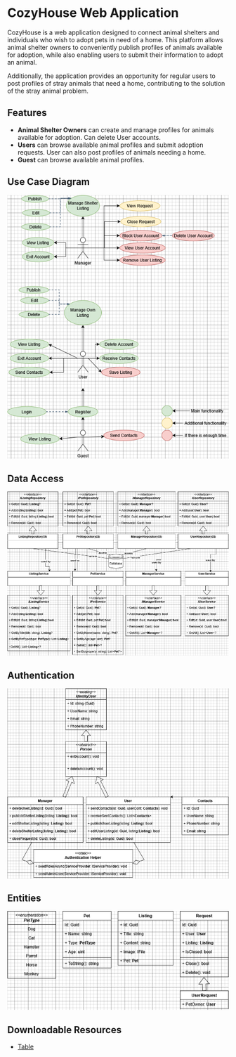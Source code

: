 # CozyHouse Web Application

CozyHouse is a web application designed to connect animal shelters and individuals who wish to adopt pets in need of a home. This platform allows animal shelter owners to conveniently publish profiles of animals available for adoption, while also enabling users to submit their information to adopt an animal. 

Additionally, the application provides an opportunity for regular users to post profiles of stray animals that need a home, contributing to the solution of the stray animal problem.

## Features
- **Animal Shelter Owners** can create and manage profiles for animals available for adoption. Can delete User accounts.
- **Users** can browse available animal profiles and submit adoption requests. User can also post profiles of animals needing a home.
- **Guest** can browse available animal profiles.
  
## Use Case Diagram
![Use Case Diagram](Assets/CozyHouse_UseCase_English_V2.png)

## Data Access
![Data Access](Assets/DataAccess.png)

## Authentication
![Identity](Assets/Identity.png)

## Entities
![Entities](Assets/Entities.png)

## Downloadable Resources
- [Table](Assets/CozyHouse_Table_English_V2.xlsx)
